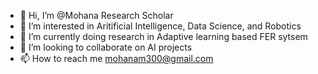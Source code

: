 - 👋 Hi, I’m @Mohana Research Scholar
- 👀 I’m interested in Aritificial Intelligence, Data Science, and Robotics
- 🌱 I’m currently doing research in Adaptive learning based FER sytsem
- 💞️ I’m looking to collaborate on AI projects
- 📫 How to reach me mohanam300@gmail.com

<!---
Mohana-AI/Mohana-AI is a ✨ special ✨ repository because its `README.md` (this file) appears on your GitHub profile.
You can click the Preview link to take a look at your changes.
--->

